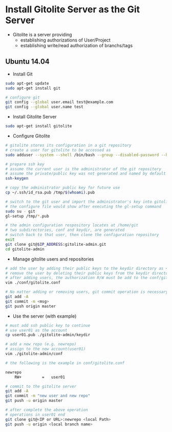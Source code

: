 # Install Gitolite Server as the Git Server

* Gitolite is a server providing 
	* establishing authorizations of User/Project
	* establishing write/read authorization of branchs/tags

## Ubuntu 14.04

* Install Git

```bash
sudo apt-get update
sudo apt-get install git

# configure git 
git config --global user.email test@example.com
git config --global user.name test
```

* Install Gitolite Server

```bash
sudo apt-get install gitolite
```

* Configure Gitolite

```bash
# gitolite stores its configuration in a git repository
# create a user for gitolite to be accessed as
sudo adduser --system --shell /bin/bash --group --disabled-password --home /home/git git

# prepare ssh key
# assume the current user is the administrator of the git repository
# assume the private/public key was not generated and named by default
ssh-keygen

# copy the administrator public key for future use
cp ~/.ssh/id_rsa.pub /tmp/$(whoami).pub

# switch to the git user and import the administrator's key into gitolite
# the configure file would show after executing the gl-setup command
sudo su - git
gl-setup /tmp/*.pub

# the admin configuration respository locates at /home/git
# two subdirectories, conf and keydir, are generated
# switch back to that user, then clone the configuration repository
exit
git clone git@$IP_ADDRESS:gitolite-admin.git
cd gitolite-admin
```

* Manage gitolite users and repositories

```bash
# add the user by adding their public keys to the keydir directory as <desired_name>.pub
# remove the user by deleting their public keys from the keydir directory
# after adding users, the authorization R/W must be add to the conf/gitolite.conf
vim ./conf/gitolite.conf

# No matter adding or removing users, git commit operation is necessary
git add -A
git commit -m <msg>
git push origin master
```

* Use the server (with example)

```bash
# must add ssh public key to continue
# use user01 as the account
cp user01.pub ./gitolite-admin/keydir

# add a new repo (e.g. newrepo)
# assign to the new account(user01)
vim ./gitolite-admin/conf

# the following is the example in conf/gitolite.conf

newrepo
    RW+         =   user01

# commit to the gitolite server
git add -A
git commit -m "new user and new repo"
git push -u origin master

# after complete the above operation
# operations in user01 end
git clone git@<IP or URL>:newrepo <local Path>
git push -u origin <local branch name>
```